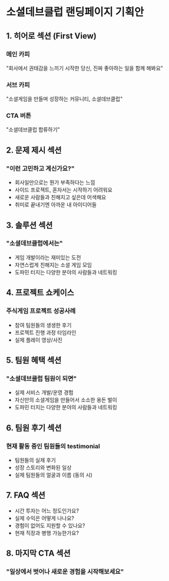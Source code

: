 # 소셜데브클럽 랜딩페이지 기획안

## 1. 히어로 섹션 (First View)
### 메인 카피
"회사에서 권태감을 느끼기 시작한 당신,
진짜 좋아하는 일을 함께 해봐요"

### 서브 카피
"소셜게임을 만들며 성장하는 커뮤니티, 소셜데브클럽"

### CTA 버튼
"소셜데브클럽 합류하기" 

## 2. 문제 제시 섹션
### "이런 고민하고 계신가요?"
- 회사일만으로는 뭔가 부족하다는 느낌
- 사이드 프로젝트, 혼자서는 시작하기 어려워요
- 새로운 사람들과 친해지고 싶은데 어색해요
- 취미로 끝내기엔 아까운 내 아이디어들

## 3. 솔루션 섹션
### "소셜데브클럽에서는"
- 게임 개발이라는 재미있는 도전
- 자연스럽게 친해지는 소셜 게임 모임
- 도파민 터지는 다양한 분야의 사람들과 네트워킹

## 4. 프로젝트 쇼케이스
### 주식게임 프로젝트 성공사례
- 참여 팀원들의 생생한 후기
- 프로젝트 진행 과정 타임라인
- 실제 플레이 영상/사진

## 5. 팀원 혜택 섹션
### "소셜데브클럽 팀원이 되면"
- 실제 서비스 개발/운영 경험
- 자신만의 소셜게임을 만들어서 소소한 용돈 벌이
- 도파민 터지는 다양한 분야의 사람들과 네트워킹

## 6. 팀원 후기 섹션
### 현재 활동 중인 팀원들의 testimonial
- 팀원들의 실제 후기
- 성장 스토리와 변화된 일상
- 실제 팀원들의 얼굴과 이름 (동의 시)

## 7. FAQ 섹션
- 시간 투자는 어느 정도인가요?
- 실제 수익은 어떻게 나나요?
- 경험이 없어도 지원할 수 있나요?
- 현재 직장과 병행 가능한가요?

## 8. 마지막 CTA 섹션
### "일상에서 벗어나 새로운 경험을 시작해보세요"